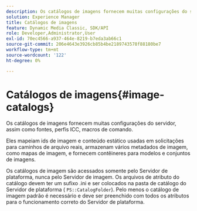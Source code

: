 ```yaml
---
description: Os catálogos de imagens fornecem muitas configurações do servidor, assim como fontes, perfis ICC, macros de comando.
solution: Experience Manager
title: Catálogos de imagens
feature: Dynamic Media Classic, SDK/API
role: Developer,Administrator,User
exl-id: 70ec4566-a937-464e-8219-b7eda3ab66c1
source-git-commit: 206e4643e3926cb85b4be2189743578f88180be7
workflow-type: tm+mt
source-wordcount: '122'
ht-degree: 0%

---
```


# Catálogos de imagens{#image-catalogs}

Os catálogos de imagens fornecem muitas configurações do servidor, assim como fontes, perfis ICC, macros de comando.

Eles mapeiam ids de imagem e conteúdo estático usadas em solicitações para caminhos de arquivo reais, armazenam vários metadados de imagem, como mapas de imagem, e fornecem contêineres para modelos e conjuntos de imagens.

Os catálogos de imagem são acessados somente pelo Servidor de plataforma, nunca pelo Servidor de imagem. Os arquivos de atributo do catálogo devem ter um sufixo .ini e ser colocados na pasta de catálogo do Servidor de plataforma ( `PS::CatalogFolder`). Pelo menos o catálogo de imagem padrão é necessário e deve ser preenchido com todos os atributos para o funcionamento correto do Servidor de plataforma.
